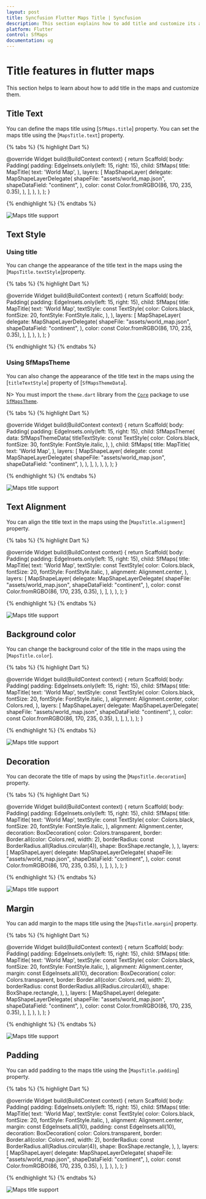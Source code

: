 ```yaml
---
layout: post
title: Syncfusion Flutter Maps Title | Syncfusion
description: This section explains how to add title and customize its appearance in the flutter maps.
platform: Flutter
control: SfMaps
documentation: ug
---
```


# Title features in flutter maps

This section helps to learn about how to add title in the maps and customize them.

## Title Text

You can define the maps title using [`SfMaps.title`] property. You can set the maps title using the [`MapsTitle.text`] property.

{% tabs %}
{% highlight Dart %}

@override
Widget build(BuildContext context) {
  return Scaffold(
    body: Padding(
      padding: EdgeInsets.only(left: 15, right: 15),
      child: SfMaps(
        title: MapTitle(
            text: 'World Map',
        ),
        layers: [
          MapShapeLayer(
            delegate: MapShapeLayerDelegate(
              shapeFile: "assets/world_map.json",
              shapeDataField: "continent",
            ),
            color: const Color.fromRGBO(86, 170, 235, 0.35),
          ),
        ],
      ),
    ),
  );
}

{% endhighlight %}
{% endtabs %}

![Maps title support](images/tooltip/default_title.png)

## Text Style

### Using title

You can change the appearance of the title text in the maps using the [`MapsTitle.textStyle`]property.

{% tabs %}
{% highlight Dart %}

@override
Widget build(BuildContext context) {
  return Scaffold(
    body: Padding(
      padding: EdgeInsets.only(left: 15, right: 15),
      child: SfMaps(
        title: MapTitle(
            text: 'World Map',
            textStyle: const TextStyle(
                color: Colors.black,
                fontSize: 20,
                fontStyle: FontStyle.italic,
            ),
        ),
        layers: [
          MapShapeLayer(
            delegate: MapShapeLayerDelegate(
              shapeFile: "assets/world_map.json",
              shapeDataField: "continent",
            ),
            color: const Color.fromRGBO(86, 170, 235, 0.35),
          ),
        ],
      ),
    ),
  );
}

{% endhighlight %}
{% endtabs %}

### Using SfMapsTheme

You can also change the appearance of the title text in the maps using the [`titleTextStyle`] property of [`SfMapsThemeData`].

N> You must import the `theme.dart` library from the [`Core`](https://pub.dev/packages/syncfusion_flutter_core) package to use [`SfMapsTheme`](https://pub.dev/documentation/syncfusion_flutter_core/latest/theme/SfMapsTheme-class.html).

{% tabs %}
{% highlight Dart %}

@override
Widget build(BuildContext context) {
  return Scaffold(
    body: Padding(
      padding: EdgeInsets.only(left: 15, right: 15),
      child: SfMapsTheme(
                data: SfMapsThemeData(
                    titleTextStyle: const TextStyle(
                        color: Colors.black,
                        fontSize: 30,
                        fontStyle: FontStyle.italic,
                    ),
                ),
                child: SfMaps(
                    title: MapTitle(
                        text: 'World Map',
                    ),
                    layers: [
                        MapShapeLayer(
                            delegate: const MapShapeLayerDelegate(
                                shapeFile: "assets/world_map.json",
                                shapeDataField: "continent",
                            ),
                        ),
                    ],
                ),
            ),
        ),
    );
}

{% endhighlight %}
{% endtabs %}

![Maps title support](images/tooltip/default_title.png)

## Text Alignment

You can align the title text in the maps using the [`MapsTitle.alignment`] property.

{% tabs %}
{% highlight Dart %}

@override
Widget build(BuildContext context) {
  return Scaffold(
    body: Padding(
      padding: EdgeInsets.only(left: 15, right: 15),
      child: SfMaps(
        title: MapTitle(
            text: 'World Map',
            textStyle: const TextStyle(
                color: Colors.black,
                fontSize: 20,
                fontStyle: FontStyle.italic,
            ),
            alignment: Alignment.center,
        ),
        layers: [
          MapShapeLayer(
            delegate: MapShapeLayerDelegate(
              shapeFile: "assets/world_map.json",
              shapeDataField: "continent",
            ),
            color: const Color.fromRGBO(86, 170, 235, 0.35),
          ),
        ],
      ),
    ),
  );
}

{% endhighlight %}
{% endtabs %}

![Maps title support](images/tooltip/default_title.png)

## Background color

You can change the background color of the title in the maps using the [`MapsTitle.color`].

{% tabs %}
{% highlight Dart %}

@override
Widget build(BuildContext context) {
  return Scaffold(
    body: Padding(
      padding: EdgeInsets.only(left: 15, right: 15),
      child: SfMaps(
        title: MapTitle(
            text: 'World Map',
            textStyle: const TextStyle(
                color: Colors.black,
                fontSize: 20,
                fontStyle: FontStyle.italic,
            ),
            alignment: Alignment.center,
            color: Colors.red,
        ),
        layers: [
          MapShapeLayer(
            delegate: MapShapeLayerDelegate(
              shapeFile: "assets/world_map.json",
              shapeDataField: "continent",
            ),
            color: const Color.fromRGBO(86, 170, 235, 0.35),
          ),
        ],
      ),
    ),
  );
}

{% endhighlight %}
{% endtabs %}

![Maps title support](images/tooltip/default_title.png)

## Decoration

You can decorate the title of maps by using the [`MapsTitle.decoration`] property.

{% tabs %}
{% highlight Dart %}

@override
Widget build(BuildContext context) {
  return Scaffold(
    body: Padding(
      padding: EdgeInsets.only(left: 15, right: 15),
      child: SfMaps(
        title: MapTitle(
            text: 'World Map',
            textStyle: const TextStyle(
                color: Colors.black,
                fontSize: 20,
                fontStyle: FontStyle.italic,
            ),
            alignment: Alignment.center,
            decoration: BoxDecoration(
                color: Colors.transparent,
                border: Border.all(color: Colors.red, width: 2),
                borderRadius: const BorderRadius.all(Radius.circular(4)),
                shape: BoxShape.rectangle,
            ),
        ),
        layers: [
          MapShapeLayer(
            delegate: MapShapeLayerDelegate(
              shapeFile: "assets/world_map.json",
              shapeDataField: "continent",
            ),
            color: const Color.fromRGBO(86, 170, 235, 0.35),
          ),
        ],
      ),
    ),
  );
}

{% endhighlight %}
{% endtabs %}

![Maps title support](images/tooltip/default_title.png)

## Margin

You can add margin to the maps title using the [`MapsTitle.margin`] property.

{% tabs %}
{% highlight Dart %}

@override
Widget build(BuildContext context) {
  return Scaffold(
    body: Padding(
      padding: EdgeInsets.only(left: 15, right: 15),
      child: SfMaps(
        title: MapTitle(
            text: 'World Map',
            textStyle: const TextStyle(
                color: Colors.black,
                fontSize: 20,
                fontStyle: FontStyle.italic,
            ),
            alignment: Alignment.center,
            margin: const EdgeInsets.all(10),
            decoration: BoxDecoration(
                color: Colors.transparent,
                border: Border.all(color: Colors.red, width: 2),
                borderRadius: const BorderRadius.all(Radius.circular(4)),
                shape: BoxShape.rectangle,
            ),
        ),
        layers: [
          MapShapeLayer(
            delegate: MapShapeLayerDelegate(
              shapeFile: "assets/world_map.json",
              shapeDataField: "continent",
            ),
            color: const Color.fromRGBO(86, 170, 235, 0.35),
          ),
        ],
      ),
    ),
  );
}

{% endhighlight %}
{% endtabs %}

![Maps title support](images/tooltip/default_title.png)

## Padding

You can add padding to the maps title using the [`MapsTitle.padding`] property.

{% tabs %}
{% highlight Dart %}

@override
Widget build(BuildContext context) {
  return Scaffold(
    body: Padding(
      padding: EdgeInsets.only(left: 15, right: 15),
      child: SfMaps(
        title: MapTitle(
            text: 'World Map',
            textStyle: const TextStyle(
                color: Colors.black,
                fontSize: 20,
                fontStyle: FontStyle.italic,
            ),
            alignment: Alignment.center,
            margin: const EdgeInsets.all(10),
            padding: const EdgeInsets.all(10),
            decoration: BoxDecoration(
                color: Colors.transparent,
                border: Border.all(color: Colors.red, width: 2),
                borderRadius: const BorderRadius.all(Radius.circular(4)),
                shape: BoxShape.rectangle,
            ),
        ),
        layers: [
          MapShapeLayer(
            delegate: MapShapeLayerDelegate(
              shapeFile: "assets/world_map.json",
              shapeDataField: "continent",
            ),
            color: const Color.fromRGBO(86, 170, 235, 0.35),
          ),
        ],
      ),
    ),
  );
}

{% endhighlight %}
{% endtabs %}

![Maps title support](images/tooltip/default_title.png)